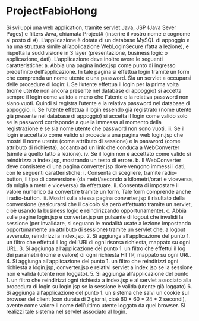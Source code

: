 # ProjectFabioHong

Si sviluppi una web application, tramite servlet Java, JSP (Java Sever Pages) e filters Java, chiamata Project# (inserire il vostro nome e cognome al posto di #). L’applicazione è dotata di un database MySQL di appoggio e ha una struttura simile all’applicazione WebLoginSecure (fatta a lezione), e rispetta la suddivisione in 3 layer (presentazione, business logic o applicazione, dati). L’applicazione deve inoltre avere le seguenti caratteristiche:
a. Abbia una pagina index.jsp come punto di ingresso predefinito dell’applicazione. In tale pagina si effettua login tramite un form che comprenda un nome utente e una password. Sia un servlet a occuparsi delle procedure di login:
i. Se l’utente effettua il login per la prima volta (nome utente non ancora presente nel database di appoggio) si accetta sempre il login come valido a meno che l’utente o la relativa password non siano vuoti. Quindi si registra l’utente e la relativa password nel database di appoggio.
ii. Se l’utente effettua il login essendo già registrato (nome utente già presente nel database di appoggio) si accetta il login come valido solo se la password corrisponde a quella immessa al momento della registrazione e se sia nome utente che password non sono vuoti.
iii. Se il login è accettato come valido si procede a una pagina web login.jsp che mostri il nome utente (come attributo di sessione) e la password (come attributo di richiesta), accanto ad un link che conduca a WebConverter (simile a quello fatto a lezione).
iv. Se il login non è accettato come valido si reindirizza a index.jsp, mostrando un testo di errore.
b. Il WebConverter deve consistere di una pagina converter.jsp dove vengono immessi i dati, con le seguenti caratteristiche:
i. Consenta di scegliere, tramite radio-button, il tipo di conversione (da metri/secondo a kilometri/orari e viceversa, da miglia a metri e viceversa) da effettuare.
ii. Consenta di impostare il valore numerico da convertire tramite un form. Tale form comprende anche i radio-button.
iii. Mostri sulla stessa pagina converter.jsp il risultato della conversione (assicurarsi che il calcolo sia però effettuato tramite un servlet, cioè usando la business logic e reindirizzando opportunamente).
c. Abbia sulle pagine login.jsp e converter.jsp un pulsante di logout che invalidi la sessione (per invalidare, si seguano le modalità usate a lezione impostando opportunamente un attributo di sessione) tramite un servlet che, a logout avvenuto, reindirizzi a index.jsp.
2. Si aggiunga all’applicazione del punto 1. un filtro che effettui il log dell’URI di ogni risorsa richiesta, mappato su ogni URL.
3. Si aggiunga all’applicazione del punto 1. un filtro che effettui il log dei parametri (nome e valore) di ogni richiesta HTTP, mappato su ogni URL.
4. Si aggiunga all’applicazione del punto 1. un filtro che reindirizzi ogni richiesta a login.jsp, converter.jsp e relativi servlet a index.jsp se la sessione non è valida (utente non loggato).
5. Si aggiunga all’applicazione del punto 1. un filtro che reindirizzi ogni richiesta a index.jsp e al servlet associato alla procedura di login su login.jsp se la sessione è valida (utente già loggato)
6. Si aggiunga all’applicazione del punto 1. un sistema che salvi un cookie sul browser del client (con durata di 2 giorni, cioè 60 * 60 * 24 * 2 secondi), avente come valore il nome dell’ultimo utente loggato da quel browser. Si realizzi tale sistema nel servlet associato al login.
